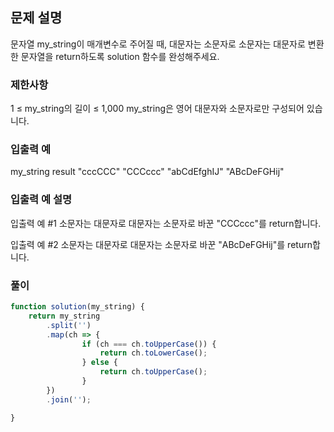 ## 문제 설명

문자열 my_string이 매개변수로 주어질 때, 대문자는 소문자로 소문자는 대문자로 변환한 문자열을 return하도록 solution 함수를 완성해주세요.

### 제한사항

1 ≤ my_string의 길이 ≤ 1,000
my_string은 영어 대문자와 소문자로만 구성되어 있습니다.

### 입출력 예

my_string result
"cccCCC" "CCCccc"
"abCdEfghIJ" "ABcDeFGHij"

### 입출력 예 설명

입출력 예 #1
소문자는 대문자로 대문자는 소문자로 바꾼 "CCCccc"를 return합니다.

입출력 예 #2
소문자는 대문자로 대문자는 소문자로 바꾼 "ABcDeFGHij"를 return합니다.

### 풀이

```javaScript
function solution(my_string) {
    return my_string
        .split('')
        .map(ch => {
                if (ch === ch.toUpperCase()) {
                    return ch.toLowerCase();
                } else {
                    return ch.toUpperCase();
                }
        })
        .join('');

}
```
